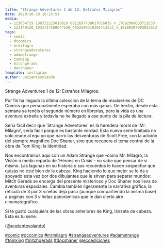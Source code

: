```yaml
---
title: "Strange Adventures 1 de 12: Extraños Milagros"
date: 2020-10-30 16:25:51
media: 
  - 123034719_198332225018819_8012697788017026036_n_17892960883721633.jpg
  - 123140120_1031717660647556_4852549519301413353_n_18169207093023613.jpg
tags: 
  - comic
  - dccomics
  - mrmilagro
  - strangeadventures
  - adamstrange
  - tomking
  - mitchgerads
  - docshaner
template: instagram
author: uncientovolando
---
```


Strange Adventures 1 de 12: Extraños Milagros.


Por fin ha llegado la última colección de la terna de maxiseries de DC Comics que personalmente esperaba con más ganas. De hecho, desde esta semana ya tenéis el segundo número en librerías, pero la vida es una aventura extraña y todavía no he llegado a ese punto de la pila de lectura.


Sería fácil decir que 'Strange Adventures' es la heredera moral de 'Mr. Milagro', sería fácil porque es bastante verdad. Esta nueva serie limitada no solo reune al equipo que narró las desventuras de Scott Free, con la adición del siempre magnifico Doc Shaner, sino que recupera el tema central de la obra de Tom King: la identidad.


Nos encontramos aquí con un Adam Strange que –como Mr. Milagro, la Visión o medio reparto de 'Héroes en Crisis'– no sabe que pensar de si mismo. Las lagunas en su historia y sus recuerdos le hacen sospechar que quizás no esté bien de la cabeza. King haciendo lo que mejor se le da y apoyado esta vez por dos dibujantes que le sirven para separar mundos: Mitch Gerads se encarga del presente misterioso y Doc Shaner nos lleva de aventuras espaciales. Cambia también ligeramente la narrativa gráfica, la retícula de 3 por 3 viñetas deja paso (aunque compartiendo la misma base) a paginas con 3 viñetas panorámicas que le dan cierto aire cinematográfico.


Si te gustó cualquiera de las obras anteriores de King, lánzate de cabeza. Esta es tu serie.


([@uncientovolando](https://instagram.com/uncientovolando))






[#comic](/tags/comic) [#dccomics](/tags/dccomics) [#mrmilagro](/tags/mrmilagro) [#strangeadventures](/tags/strangeadventures) [#adamstrange](/tags/adamstrange) [#tomking](/tags/tomking) [#mitchgerads](/tags/mitchgerads) [#docshaner](/tags/docshaner) [@eccediciones](https://instagram.com/eccediciones)

